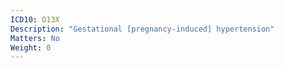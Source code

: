 ```yaml
---
ICD10: O13X
Description: "Gestational [pregnancy-induced] hypertension"
Matters: No
Weight: 0
---
```


